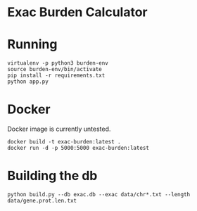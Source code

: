 
# Exac Burden Calculator

# Running
```
virtualenv -p python3 burden-env
source burden-env/bin/activate
pip install -r requirements.txt
python app.py
```

# Docker
Docker image is currently untested.
```
docker build -t exac-burden:latest .
docker run -d -p 5000:5000 exac-burden:latest
```

# Building the db
```
python build.py --db exac.db --exac data/chr*.txt --length data/gene.prot.len.txt
```
